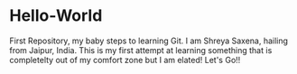 # Hello-World
First Repository, my baby steps to learning Git.
I am Shreya Saxena, hailing from Jaipur, India. This is my first attempt at learning something that is completelty out of my comfort zone but I am elated! 
Let's Go!!
